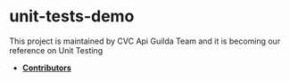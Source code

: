 # unit-tests-demo
This project is maintained by CVC Api Guilda Team and it is becoming our reference on Unit Testing

* **[Contributors](CONTRIBUTORS.md)**
